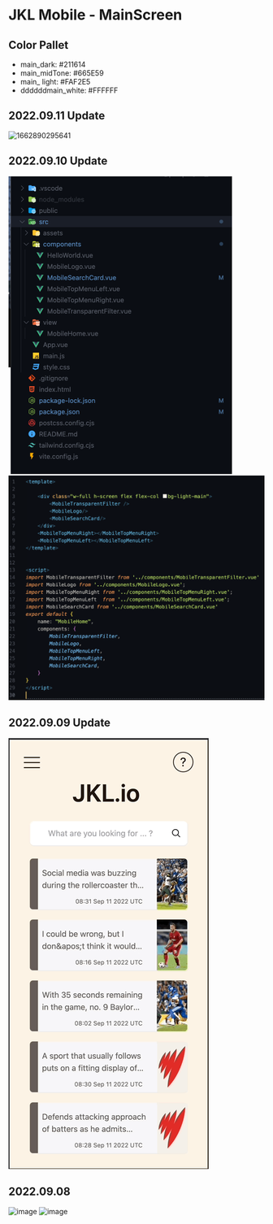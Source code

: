 # JKL Mobile - MainScreen

## Color Pallet

- main_dark:                 #211614
- main_midTone:          #665E59
- main_ light:                #FAF2E5
- ddddddmain_white:   #FFFFFF

## 2022.09.11 Update

![1662890295641](image/1662890295641.png)

## 2022.09.10 Update

![1662890358693](image/1662890358693.png)
![1662890366732](image/1662890366732.png)

## 2022.09.09 Update

![1662890323703](image/1662890323703.png)

## 2022.09.08
<img width="859" alt="image" src="https://user-images.githubusercontent.com/35317549/189522593-1d402bdd-db27-4443-9ad1-91edadc8bb8c.png">
<img width="631" alt="image" src="https://user-images.githubusercontent.com/35317549/189522598-64e6b6a3-6267-4774-87a1-e723766578c9.png">


